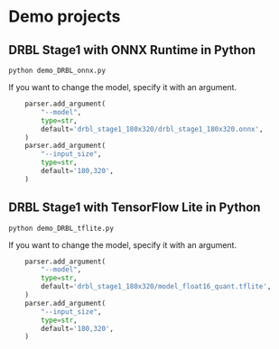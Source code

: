 # Demo projects

## DRBL Stage1 with ONNX Runtime in Python
```
python demo_DRBL_onnx.py
```

If you want to change the model, specify it with an argument.
```python
    parser.add_argument(
        "--model",
        type=str,
        default='drbl_stage1_180x320/drbl_stage1_180x320.onnx',
    )
    parser.add_argument(
        "--input_size",
        type=str,
        default='180,320',
    )
```

## DRBL Stage1 with TensorFlow Lite in Python
```
python demo_DRBL_tflite.py
```

If you want to change the model, specify it with an argument.
```python
    parser.add_argument(
        "--model",
        type=str,
        default='drbl_stage1_180x320/model_float16_quant.tflite',
    )
    parser.add_argument(
        "--input_size",
        type=str,
        default='180,320',
    )
```


